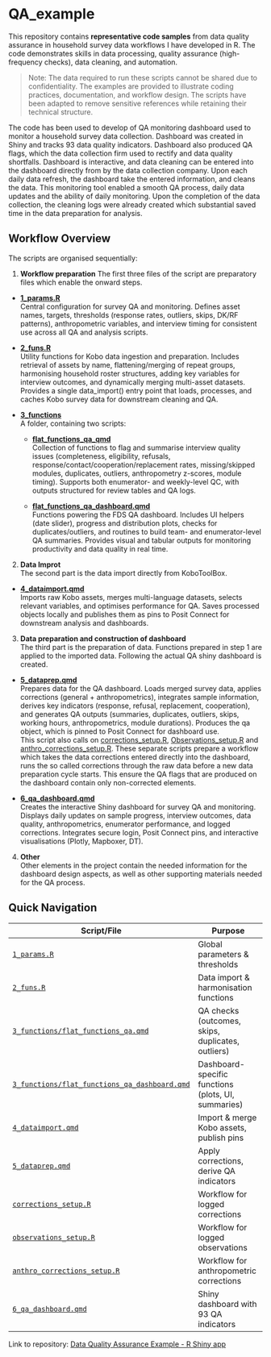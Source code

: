 # QA_example
This repository contains **representative code samples** from data quality assurance in household survey data workflows I have developed in R. The code demonstrates skills in data processing, quality assurance (high-frequency checks), data cleaning, and automation.  
> Note: The data required to run these scripts cannot be shared due to confidentiality. The examples are provided to illustrate coding practices, documentation, and workflow design. The scripts have been adapted to remove sensitive references while retaining their technical structure.

The code has been used to develop of QA monitoring dashboard used to monitor a household survey data collection. Dashboard was created in Shiny and tracks 93 data quality indicators. 
Dashboard also produced QA flags, which the data collection firm used to rectify and data quality shortfalls. Dashboard is interactive, and data cleaning can be entered into the dashboard directly from by the data collection company. Upon each daily data refresh, the dashboard take the 
entered information, and cleans the data. This monitoring tool enabled a smooth QA process, daily data updates and the ability of daily monitoring. Upon the completion of the data collection, the cleaning logs were already created which 
substantial saved time in the data preparation for analysis. 

## Workflow Overview

The scripts are organised sequentially:

1. **Workflow preparation**
The first three files of the script are preparatory files which enable the onward steps. 

- [**1_params.R**](1_params.R)  
Central configuration for survey QA and monitoring. Defines asset names, targets, thresholds (response rates, outliers, skips, DK/RF patterns), anthropometric variables, and interview timing for consistent use across all QA and analysis scripts.

- [**2_funs.R**](2_funs.R)  
Utility functions for Kobo data ingestion and preparation. Includes retrieval of assets by name, flattening/merging of repeat groups, harmonising household roster structures, adding key variables for interview outcomes, and dynamically merging multi-asset datasets. Provides a single data_import() entry point that loads, processes, and caches Kobo survey data for downstream cleaning and QA.

- [**3_functions**](3_functions/)  
  A folder, containing two scripts:

  - [**flat_functions_qa_qmd**](3_functions/flat_functions_qa_qmd)  
  Collection of functions to flag and summarise interview quality issues (completeness, eligibility, refusals, response/contact/cooperation/replacement rates, missing/skipped modules, duplicates, outliers, anthropometry z-scores, module timing). Supports both enumerator- and weekly-level QC, with outputs structured for review tables and QA logs.

  - [**flat_functions_qa_dashboard.qmd**](3_functions/flat_functions_qa_dashboard.qmd)  
  Functions powering the FDS QA dashboard. Includes UI helpers (date slider), progress and distribution plots, checks for duplicates/outliers, and routines to build team- and enumerator-level QA summaries. Provides visual and tabular outputs for monitoring productivity and data quality in real time.

2. **Data Improt**  
The second part is the data import directly from KoboToolBox. 

- [**4_dataimport.qmd**](4_dataimport.qmd)  
Imports raw Kobo assets, merges multi-language datasets, selects relevant variables, and optimises performance for QA. Saves processed objects locally and publishes them as pins to Posit Connect for downstream analysis and dashboards.

3. **Data preparation and construction of dashboard**  
The third part is the preparation of data. Functions prepared in step 1 are applied to the imported data. Following the actual QA shiny dashboard is created. 

- [**5_dataprep.qmd**](5_dataprep.qmd)  
Prepares data for the QA dashboard. Loads merged survey data, applies corrections (general + anthropometrics), integrates sample information, derives key indicators (response, refusal, replacement, cooperation), and generates QA outputs (summaries, duplicates, outliers, skips, working hours, anthropometrics, module durations). Produces the qa object, which is pinned to Posit Connect for dashboard use.  
This script also calls on [corrections_setup.R](corrections_setup.R), [Observations_setup.R](observations_setup.R) and [anthro_corrections_setup.R](anthro_corrections_setup.R). These separate scripts prepare a workflow which takes the data corrections 
entered directly into the dashboard, runs the so called corrections through the raw data before a new data preparation cycle starts. This ensure the QA flags that are produced on the dashboard
contain only non-corrected elements. 

- [**6_qa_dashboard.qmd**](6_qa_dashboard.qmd)  
Creates the interactive Shiny dashboard for survey QA and monitoring. Displays daily updates on sample progress, interview outcomes, data quality, anthropometrics, enumerator performance, and logged corrections. Integrates secure login, Posit Connect pins, and interactive visualisations (Plotly, Mapboxer, DT).

4. **Other**  
Other elements in the project contain the needed information for the dashboard design aspects, as well as other supporting materials needed for the QA process. 

## Quick Navigation  

| Script/File                     | Purpose                                    |
|---------------------------------|--------------------------------------------|
| [`1_params.R`](1_params.R)                    | Global parameters & thresholds             |
| [`2_funs.R`](2_funs.R)                      | Data import & harmonisation functions      |
| [`3_functions/flat_functions_qa.qmd`](3_functions/flat_functions_qa.qmd)         | QA checks (outcomes, skips, duplicates, outliers) |
| [`3_functions/flat_functions_qa_dashboard.qmd`](3_functions/flat_functions_qa_dashboard.qmd) | Dashboard-specific functions (plots, UI, summaries) |
| [`4_dataimport.qmd`](4_dataimport.qmd)              | Import & merge Kobo assets, publish pins   |
| [`5_dataprep.qmd`](5_dataprep.qmd)                | Apply corrections, derive QA indicators    |
| [`corrections_setup.R`](corrections_setup.R)           | Workflow for logged corrections            |
| [`observations_setup.R`](observations_setup.R)          | Workflow for logged observations           |
| [`anthro_corrections_setup.R`](anthro_corrections_setup.R)    | Workflow for anthropometric corrections    |
| [`6_qa_dashboard.qmd`](6_qa_dashboard.qmd)            | Shiny dashboard with 93 QA indicators      |


Link to repository: [Data Quality Assurance Example - R Shiny app](https://github.com/KPetragit/QA_example-)